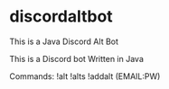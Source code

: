 # discordaltbot
This is a Java Discord Alt Bot


This is a Discord bot Written in Java

Commands:
!alt
!alts
!addalt (EMAIL:PW)
